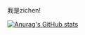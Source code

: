 我是zichen!

[![Anurag's GitHub stats](https://github-readme-stats.vercel.app/api?username=zichenlbl)](https://github.com/anuraghazra/github-readme-stats)
